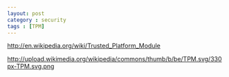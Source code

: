 ```yaml
---
layout: post
category : security
tags : [TPM]
---
```


http://en.wikipedia.org/wiki/Trusted_Platform_Module

http://upload.wikimedia.org/wikipedia/commons/thumb/b/be/TPM.svg/330px-TPM.svg.png

